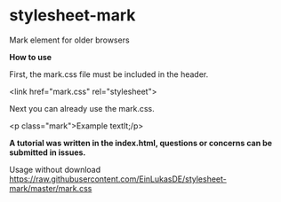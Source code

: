 # stylesheet-mark
Mark element for older browsers

**How to use**

First, the mark.css file must be included in the header.

  &lt;link href="mark.css" rel="stylesheet"&gt;
  
Next you can already use the mark.css.

  &lt;p class="mark"&gt;Example textlt;/p&gt;
  
  
   
**A tutorial was written in the index.html, questions or concerns can be submitted in issues.**
   
Usage without download
  https://raw.githubusercontent.com/EinLukasDE/stylesheet-mark/master/mark.css
